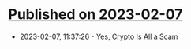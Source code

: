 # [Published on 2023-02-07](index.md)

* [2023-02-07, 11:37:26](https://news.ycombinator.com/item?id=34691425) - [Yes, Crypto Is All a Scam](https://www.stephendiehl.com/blog/crypto-is-a-scam.html)
